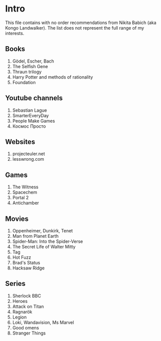 # Intro
This file contains with no order recommendations from Nikita Babich (aka Kongo Landwalker). The list does not represent the full range of my interests.

## Books
1. Gödel, Escher, Bach
2. The Selfish Gene
3. Thraun trilogy
4. Harry Potter and methods of rationality
5. Foundation

## Youtube channels
1. Sebastian Lague
2. SmarterEveryDay
3. People Make Games
4. Космос Просто

## Websites
1. projecteuler.net
2. lesswrong.com

## Games
1. The Witness
2. Spacechem
3. Portal 2
4. Antichamber

## Movies
1. Oppenheimer, Dunkirk, Tenet
3. Man from Planet Earth
4. Spider-Man: Into the Spider-Verse
5. The Secret Life of Walter Mitty
6. Tag
7. Hot Fuzz
8. Brad's Status
9. Hacksaw Ridge

## Series
1. Sherlock BBC
2. Heroes
3. Attack on Titan
4. Ragnarök
5. Legion
6. Loki, Wandavision, Ms Marvel
7. Good omens
8. Stranger Things

